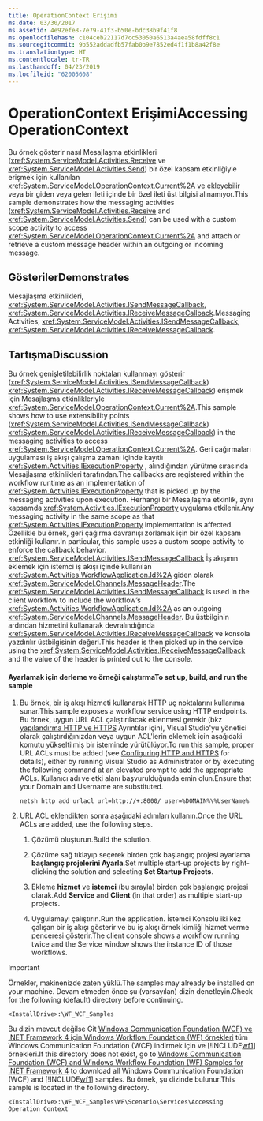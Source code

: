 ```yaml
---
title: OperationContext Erişimi
ms.date: 03/30/2017
ms.assetid: 4e92efe8-7e79-41f3-b50e-bdc38b9f41f8
ms.openlocfilehash: c104ceb22117d7cc53050a6513a4aea58fdff8c1
ms.sourcegitcommit: 9b552addadfb57fab0b9e7852ed4f1f1b8a42f8e
ms.translationtype: HT
ms.contentlocale: tr-TR
ms.lasthandoff: 04/23/2019
ms.locfileid: "62005608"
---
```

# <a name="accessing-operationcontext"></a><span data-ttu-id="6b0d9-102">OperationContext Erişimi</span><span class="sxs-lookup"><span data-stu-id="6b0d9-102">Accessing OperationContext</span></span>
<span data-ttu-id="6b0d9-103">Bu örnek gösterir nasıl Mesajlaşma etkinlikleri (<xref:System.ServiceModel.Activities.Receive> ve <xref:System.ServiceModel.Activities.Send>) bir özel kapsam etkinliğiyle erişmek için kullanılan <xref:System.ServiceModel.OperationContext.Current%2A> ve ekleyebilir veya bir giden veya gelen ileti içinde bir özel ileti üst bilgisi alınamıyor.</span><span class="sxs-lookup"><span data-stu-id="6b0d9-103">This sample demonstrates how the messaging activities (<xref:System.ServiceModel.Activities.Receive> and <xref:System.ServiceModel.Activities.Send>) can be used with a custom scope activity to access <xref:System.ServiceModel.OperationContext.Current%2A> and attach or retrieve a custom message header within an outgoing or incoming message.</span></span>  
  
## <a name="demonstrates"></a><span data-ttu-id="6b0d9-104">Gösteriler</span><span class="sxs-lookup"><span data-stu-id="6b0d9-104">Demonstrates</span></span>  
 <span data-ttu-id="6b0d9-105">Mesajlaşma etkinlikleri, <xref:System.ServiceModel.Activities.ISendMessageCallback>, <xref:System.ServiceModel.Activities.IReceiveMessageCallback>.</span><span class="sxs-lookup"><span data-stu-id="6b0d9-105">Messaging Activities, <xref:System.ServiceModel.Activities.ISendMessageCallback>, <xref:System.ServiceModel.Activities.IReceiveMessageCallback>.</span></span>  
  
## <a name="discussion"></a><span data-ttu-id="6b0d9-106">Tartışma</span><span class="sxs-lookup"><span data-stu-id="6b0d9-106">Discussion</span></span>  
 <span data-ttu-id="6b0d9-107">Bu örnek genişletilebilirlik noktaları kullanmayı gösterir (<xref:System.ServiceModel.Activities.ISendMessageCallback>) <xref:System.ServiceModel.Activities.IReceiveMessageCallback>) erişmek için Mesajlaşma etkinlikleriyle <xref:System.ServiceModel.OperationContext.Current%2A>.</span><span class="sxs-lookup"><span data-stu-id="6b0d9-107">This sample shows how to use extensibility points (<xref:System.ServiceModel.Activities.ISendMessageCallback>) <xref:System.ServiceModel.Activities.IReceiveMessageCallback>) in the messaging activities to access <xref:System.ServiceModel.OperationContext.Current%2A>.</span></span> <span data-ttu-id="6b0d9-108">Geri çağırmaları uygulaması iş akışı çalışma zamanı içinde kayıtlı <xref:System.Activities.IExecutionProperty> , alındığından yürütme sırasında Mesajlaşma etkinlikleri tarafından.</span><span class="sxs-lookup"><span data-stu-id="6b0d9-108">The callbacks are registered within the workflow runtime as an implementation of <xref:System.Activities.IExecutionProperty> that is picked up by the messaging activities upon execution.</span></span> <span data-ttu-id="6b0d9-109">Herhangi bir Mesajlaşma etkinlik, aynı kapsamda <xref:System.Activities.IExecutionProperty> uygulama etkilenir.</span><span class="sxs-lookup"><span data-stu-id="6b0d9-109">Any messaging activity in the same scope as that <xref:System.Activities.IExecutionProperty> implementation is affected.</span></span> <span data-ttu-id="6b0d9-110">Özellikle bu örnek, geri çağırma davranışı zorlamak için bir özel kapsam etkinliği kullanır.</span><span class="sxs-lookup"><span data-stu-id="6b0d9-110">In particular, this sample uses a custom scope activity to enforce the callback behavior.</span></span> <span data-ttu-id="6b0d9-111"><xref:System.ServiceModel.Activities.ISendMessageCallback> İş akışının eklemek için istemci iş akışı içinde kullanılan <xref:System.Activities.WorkflowApplication.Id%2A> giden olarak <xref:System.ServiceModel.Channels.MessageHeader>.</span><span class="sxs-lookup"><span data-stu-id="6b0d9-111">The <xref:System.ServiceModel.Activities.ISendMessageCallback> is used in the client workflow to include the workflow’s <xref:System.Activities.WorkflowApplication.Id%2A> as an outgoing <xref:System.ServiceModel.Channels.MessageHeader>.</span></span> <span data-ttu-id="6b0d9-112">Bu üstbilginin ardından hizmetini kullanarak devralındığında <xref:System.ServiceModel.Activities.IReceiveMessageCallback> ve konsola yazdırılır üstbilgisinin değeri.</span><span class="sxs-lookup"><span data-stu-id="6b0d9-112">This header is then picked up in the service using the <xref:System.ServiceModel.Activities.IReceiveMessageCallback> and the value of the header is printed out to the console.</span></span>  
  
#### <a name="to-set-up-build-and-run-the-sample"></a><span data-ttu-id="6b0d9-113">Ayarlamak için derleme ve örneği çalıştırma</span><span class="sxs-lookup"><span data-stu-id="6b0d9-113">To set up, build, and run the sample</span></span>  
  
1. <span data-ttu-id="6b0d9-114">Bu örnek, bir iş akışı hizmeti kullanarak HTTP uç noktalarını kullanıma sunar.</span><span class="sxs-lookup"><span data-stu-id="6b0d9-114">This sample exposes a workflow service using HTTP endpoints.</span></span> <span data-ttu-id="6b0d9-115">Bu örnek, uygun URL ACL çalıştırılacak eklenmesi gerekir (bkz [yapılandırma HTTP ve HTTPS](https://go.microsoft.com/fwlink/?LinkId=70353) Ayrıntılar için), Visual Studio'yu yönetici olarak çalıştırdığınızdan veya uygun ACL'lerin eklemek için aşağıdaki komutu yükseltilmiş bir isteminde yürütülüyor.</span><span class="sxs-lookup"><span data-stu-id="6b0d9-115">To run this sample, proper URL ACLs must be added (see [Configuring HTTP and HTTPS](https://go.microsoft.com/fwlink/?LinkId=70353) for details), either by running Visual Studio as Administrator or by executing the following command at an elevated prompt to add the appropriate ACLs.</span></span> <span data-ttu-id="6b0d9-116">Kullanıcı adı ve etki alanı başvurulduğunda emin olun.</span><span class="sxs-lookup"><span data-stu-id="6b0d9-116">Ensure that your Domain and Username are substituted.</span></span>  
  
    ```  
    netsh http add urlacl url=http://+:8000/ user=%DOMAIN%\%UserName%  
    ```  
  
2. <span data-ttu-id="6b0d9-117">URL ACL eklendikten sonra aşağıdaki adımları kullanın.</span><span class="sxs-lookup"><span data-stu-id="6b0d9-117">Once the URL ACLs are added, use the following steps.</span></span>  
  
    1. <span data-ttu-id="6b0d9-118">Çözümü oluşturun.</span><span class="sxs-lookup"><span data-stu-id="6b0d9-118">Build the solution.</span></span>  
  
    2. <span data-ttu-id="6b0d9-119">Çözüme sağ tıklayıp seçerek birden çok başlangıç projesi ayarlama **başlangıç projelerini Ayarla**.</span><span class="sxs-lookup"><span data-stu-id="6b0d9-119">Set multiple start-up projects by right-clicking the solution and selecting **Set Startup Projects**.</span></span>  
  
    3. <span data-ttu-id="6b0d9-120">Ekleme **hizmet** ve **istemci** (bu sırayla) birden çok başlangıç projesi olarak.</span><span class="sxs-lookup"><span data-stu-id="6b0d9-120">Add **Service** and **Client** (in that order) as multiple start-up projects.</span></span>  
  
    4. <span data-ttu-id="6b0d9-121">Uygulamayı çalıştırın.</span><span class="sxs-lookup"><span data-stu-id="6b0d9-121">Run the application.</span></span> <span data-ttu-id="6b0d9-122">İstemci Konsolu iki kez çalışan bir iş akışı gösterir ve bu iş akışı örnek kimliği hizmet verme penceresi gösterir.</span><span class="sxs-lookup"><span data-stu-id="6b0d9-122">The client console shows a workflow running twice and the Service window shows the instance ID of those workflows.</span></span>  
  
> [!IMPORTANT]
>  <span data-ttu-id="6b0d9-123">Örnekler, makinenizde zaten yüklü.</span><span class="sxs-lookup"><span data-stu-id="6b0d9-123">The samples may already be installed on your machine.</span></span> <span data-ttu-id="6b0d9-124">Devam etmeden önce şu (varsayılan) dizin denetleyin.</span><span class="sxs-lookup"><span data-stu-id="6b0d9-124">Check for the following (default) directory before continuing.</span></span>  
>   
>  `<InstallDrive>:\WF_WCF_Samples`  
>   
>  <span data-ttu-id="6b0d9-125">Bu dizin mevcut değilse Git [Windows Communication Foundation (WCF) ve .NET Framework 4 için Windows Workflow Foundation (WF) örnekleri](https://go.microsoft.com/fwlink/?LinkId=150780) tüm Windows Communication Foundation (WCF) indirmek için ve [!INCLUDE[wf1](../../../../includes/wf1-md.md)] örnekleri.</span><span class="sxs-lookup"><span data-stu-id="6b0d9-125">If this directory does not exist, go to [Windows Communication Foundation (WCF) and Windows Workflow Foundation (WF) Samples for .NET Framework 4](https://go.microsoft.com/fwlink/?LinkId=150780) to download all Windows Communication Foundation (WCF) and [!INCLUDE[wf1](../../../../includes/wf1-md.md)] samples.</span></span> <span data-ttu-id="6b0d9-126">Bu örnek, şu dizinde bulunur.</span><span class="sxs-lookup"><span data-stu-id="6b0d9-126">This sample is located in the following directory.</span></span>  
>   
>  `<InstallDrive>:\WF_WCF_Samples\WF\Scenario\Services\Accessing Operation Context`
